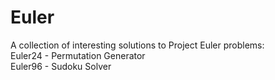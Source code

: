 # Euler

A collection of interesting solutions to Project Euler problems:  
Euler24 - Permutation Generator  
Euler96 - Sudoku Solver  
